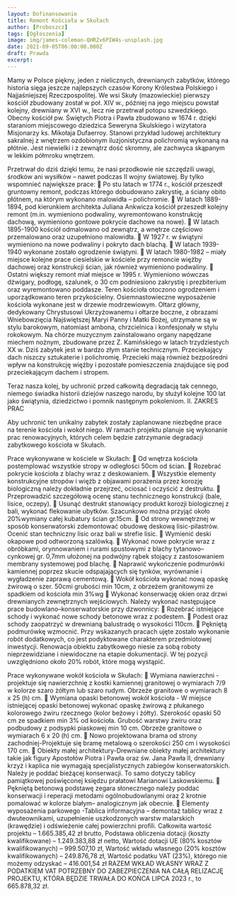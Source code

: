 ```yaml
---
layout: Dofinansowanie 
title: Remont Kościoła w Skułach
author: [Proboszcz]
tags: [Ogłoszenia]
image: img/james-coleman-QHRZv6PIW4s-unsplash.jpg
date: 2021-09-05T06:00:00.000Z
draft: Prawda
excerpt:
---
```

Mamy w Polsce piękny, jeden z nielicznych, drewnianych zabytków, którego historia sięga jeszcze najlepszych czasów Korony Królestwa Polskiego i Najjaśniejszej Rzeczpospolitej. We wsi Skuły (mazowieckie) pierwszy kościół zbudowany został w poł. XIV w., później na jego miejscu powstał kolejny, drewniany w XVI w., lecz nie przetrwał potopu szwedzkiego. Obecny kościół pw. Świętych Piotra i Pawła zbudowano w 1674 r. dzięki staraniom miejscowego dziedzica Seweryna Skulskiego i wizytatora Misjonarzy ks. Mikołaja Dufaerroy. 
Stanowi przykład ludowej architektury sakralnej z wnętrzem ozdobionym iluzjonistyczna polichromią wykonaną na płótnie. Jest niewielki i z zewnątrz dość skromny, ale zachwyca skąpanym w lekkim półmroku wnętrzem. 

Przetrwał do dziś dzięki temu, że nasi przodkowie nie szczędzili uwagi, środków ani wysiłków – nawet podczas II wojny światowej. By tylko wspomnieć największe prace:
	Po stu latach w 1774 r., kościół przeszedł gruntowny remont, podczas którego dobudowano zakrystię, a ściany obito płótnem, na którym wykonano malowidła – polichromie. 
	W latach 1889-1894, pod kierunkiem architekta Juliana Ankwicza kościół przeszedł kolejny remont (m.in. wymieniono podwaliny, wyremontowano konstrukcję dachową, wymieniono gontowe pokrycie dachowe na nowe).
	W latach 1895-1900 kościół odmalowano od zewnątrz, a wnętrze częściowo przemalowano oraz uzupełniono malowidła. 
	W 1927 r. w świątyni wymieniono na nowe podwaliny i pokryto dach blachą. 
	W latach 1939-1940 wykonane zostało ogrodzenie świątyni. 
	W latach 1980-1982 – miały miejsce kolejne prace ciesielskie w kościele przy remoncie więźby dachowej oraz konstrukcji ścian, jak również wymieniono podwaliny. 
	Ostatni większy remont miał miejsce w 1995 r. Wymieniono wówczas dźwigary, podłogę, szalunek, o 30 cm podniesiono zakrystię i prezbiterium oraz wyremontowano poddasze. Teren kościoła otoczono ogrodzeniem i uporządkowano teren przykościelny. 
Osiemnastowieczne wyposażenie kościoła wykonane jest w drzewie modrzewiowym. Ołtarz główny, dedykowany Chrystusowi Ukrzyżowanemu i ołtarze boczne, z obrazami Wniebowzięcia Najświętszej Maryi Panny i Matki Bożej, utrzymane są w stylu barokowym, natomiast ambona, chrzcielnica i konfesjonały w stylu rokokowym. Na chórze muzycznym zainstalowano organy napędzane miechem nożnym, zbudowane przez Z. Kamińskiego w latach trzydziestych XX w. 
Dziś zabytek jest w bardzo złym stanie technicznym. Przeciekający dach niszczy sztukaterie i polichromię. Przecieki mają również bezpośredni wpływ na konstrukcję więźby i pozostałe pomieszczenia znajdujące się pod przeciekającym dachem i stropem. 

Teraz nasza kolej, by uchronić przed całkowitą degradacją tak cennego, niemego świadka historii dziejów naszego narodu, by służył kolejne 100 lat jako świątynia, dziedzictwo i pomnik następnym pokoleniom.
II.	ZAKRES PRAC

Aby uchronić ten unikalny zabytek zostały zaplanowane niezbędne prace na terenie kościoła i wokół niego. W ramach projektu planuje się wykonanie prac renowacyjnych, których celem będzie zatrzymanie degradacji zabytkowego kościoła w Skułach.

Prace wykonywane w kościele w Skułach:
	Od wnętrza kościoła postemplować wszystkie stropy w odległości 50cm od ścian.
	Rozebrać pokrycie kościoła z blachy wraz z deskowaniem.
	Wszystkie elementy konstrukcyjne stropów i więźb z objawami porażenia przez korozję biologiczną należy dokładnie przejrzeć, ociosać i oczyścić z destruktu.
	Przeprowadzić szczegółową ocenę stanu technicznego konstrukcji (bale, lisice, oczepy).
	Usunąć destrukt stanowiący produkt korozji biologicznej z bali, wykonać flekowanie ubytków. Szacunkowo można przyjąć około 20%wymiany całej kubatury ścian gr.15cm.
	Od strony wewnętrznej w sposób konserwatorski zdemontować obudowę deskową lisic-pilastrów. Ocenić stan techniczny lisic oraz bali w strefie lisic.
	Wymienić deski okapowe pod odtworzoną szalówką.
	Wykonać nowe pokrycie wraz z obróbkami, orynnowaniem i rurami spustowymi z blachy tytanowo–cynkowej gr. 0,7mm ułożonej na podwójny rąbek stojący z zastosowaniem membrany systemowej pod blachę.
	Naprawić wykończenie podmurówki kamiennej poprzez skucie odspajających się tynków, wyrównanie i wygładzenie zaprawą cementową.
	Wokół kościoła wykonać nową opaskę żwirową o szer. 50cmi grubości min 10cm, z obrzeżem granitowymi ze spadkiem od kościoła min 3%wg
	Wykonać konserwację okien oraz drzwi drewnianych zewnętrznych wejściowych. Należy wykonać następujące prace budowlano–konserwatorskie przy dzwonnicy:
	Rozebrać istniejące schody i wykonać nowe schody betonowe wraz z podestem.
	Podest oraz schody zaopatrzyć w drewnianą balustradę o wysokości 110cm.
	Pękniętą podmurówkę wzmocnić.
Przy wskazanych pracach ujęte zostało wykonanie robót dodatkowych, co jest podyktowane charakterem przedmiotowej inwestycji. Renowacja obiektu zabytkowego niesie za sobą roboty nieprzewidziane i niewidoczne na etapie dokumentacji. W tej pozycji uwzględniono około 20% robót, które mogą wystąpić.

Prace wykonywane wokół kościoła w Skułach: 
	Wymiana nawierzchni - projektuje się nawierzchnię z kostki kamiennej granitowej o wymiarach 7/9 w kolorze szaro żółtym lub szaro rudym. Obrzeże granitowe o wymiarach 8 x 25 (h) cm.
	Wymiana opaski betonowej wokół kościoła - W miejsce istniejącej opaski betonowej wykonać opaskę żwirową z płukanego kolorowego żwiru rzecznego (kolor beżowy i żółty). Szerokość opaski 50 cm ze spadkiem min 3% od kościoła. Grubość warstwy żwiru oraz podbudowy z podsypki piaskowej min 10 cm. Obrzeże granitowe o wymiarach 6 x 20 (h) cm.
	Nowo projektowana brama od strony zachodniej-Projektuje się bramę metalową o szerokości 250 cm i wysokości 170 cm.
	Obiekty małej architektury-Drewniane obiekty małej architektury takie jak figury Apostołów Piotra i Pawła oraz św. Jana Pawła II, drewniany krzyż i kaplica nie wymagają specjalistycznych zabiegów konserwatorskich. Należy je poddać bieżącej konserwacji. To samo dotyczy tablicy pamiątkowej poświęconej księdzu prałatowi Marianowi Laskowskiemu.
	Pękniętą betonową podstawę zegara słonecznego należy poddać konserwacji i reperacji metodami ogólnobudowlanymi oraz 2 krotnie pomalować w kolorze białym– analogicznym jak obecnie.
	Elementy wyposażenia parkowego -Tablica informacyjna – demontaż tablicy wraz z dwuteownikami, uzupełnienie uszkodzonych warstw malarskich (krawędzie) i odświeżenie całej powierzchni profili. 
Całkowita wartość projektu –  1.665.385,42 zł brutto,
Podstawa obliczenia dotacji (koszty kwalifikowane) – 1.249.383,88 zł netto,
Wartość dotacji UE (80% kosztów kwalifikowanych) – 999.507,10 zł,
Wartość wkładu własnego (20% kosztów kwalifikowanych) – 249.876,78 zł,
Wartość podatku VAT (23%), którego nie możemy odzyskać – 416.001,54 zł
RAZEM WKŁAD WŁASNY WRAZ Z PODATKIEM VAT POTRZEBNY DO ZABEZPIECZENIA NA CAŁĄ RELIZACJĘ PROJEKTU, KTÓRA BĘDZIE TRWAŁA DO KOŃCA LIPCA 2023 r., to 665.878,32 zł.


